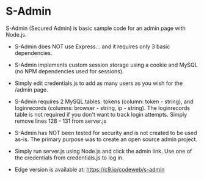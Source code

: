 S-Admin
===================

S-Admin (Secured Admin) is basic sample code for an admin page with Node.js.

* S-Admin does NOT use Express... and it requires only 3 basic dependencies.

* S-Admin implements custom session storage using a cookie and MySQL (no NPM dependencies used for sessions).

* Simply edit credentials.js to add as many users as you wish for the /admin page.

* S-Admin requires 2 MySQL tables: tokens (column: token - string), and loginrecords (columns: browser - string, ip - string). The loginrecords table is not required if you don't want to track login attempts. Simply remove lines 128 - 131 from server.js

* S-Admin has NOT been tested for security and is not created to be used as-is. The primary purpose was to create an open source admin project.

* Simply run server.js using Node.js and click the admin link. Use one of the credentials from credentials.js to log in.
 
* Edge version is available at: https://c9.io/codeweb/s-admin